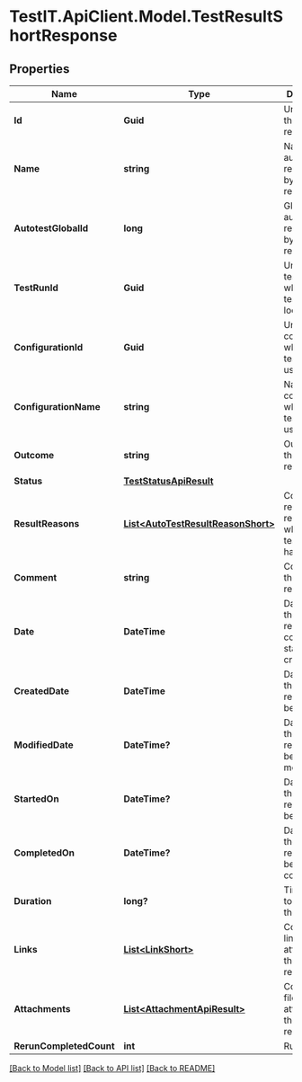 # TestIT.ApiClient.Model.TestResultShortResponse

## Properties

Name | Type | Description | Notes
------------ | ------------- | ------------- | -------------
**Id** | **Guid** | Unique ID of the test result | 
**Name** | **string** | Name of autotest represented by the test result | 
**AutotestGlobalId** | **long** | Global ID of autotest represented by the test result | 
**TestRunId** | **Guid** | Unique ID of test run where the test result is located | 
**ConfigurationId** | **Guid** | Unique ID of configuration which the test result uses | 
**ConfigurationName** | **string** | Name of configuration which the test result uses | 
**Outcome** | **string** | Outcome of the test result | [optional] 
**Status** | [**TestStatusApiResult**](TestStatusApiResult.md) |  | [optional] 
**ResultReasons** | [**List&lt;AutoTestResultReasonShort&gt;**](AutoTestResultReasonShort.md) | Collection of result reasons which the test result have | 
**Comment** | **string** | Comment to the test result | [optional] 
**Date** | **DateTime** | Date when the test result was completed or started or created | 
**CreatedDate** | **DateTime** | Date when the test result has been created | 
**ModifiedDate** | **DateTime?** | Date when the test result has been modified | [optional] 
**StartedOn** | **DateTime?** | Date when the test result has been started | [optional] 
**CompletedOn** | **DateTime?** | Date when the test result has been completed | [optional] 
**Duration** | **long?** | Time which it took to run the test | [optional] 
**Links** | [**List&lt;LinkShort&gt;**](LinkShort.md) | Collection of links attached to the test result | 
**Attachments** | [**List&lt;AttachmentApiResult&gt;**](AttachmentApiResult.md) | Collection of files attached to the test result | 
**RerunCompletedCount** | **int** | Run count | 

[[Back to Model list]](../README.md#documentation-for-models) [[Back to API list]](../README.md#documentation-for-api-endpoints) [[Back to README]](../README.md)

